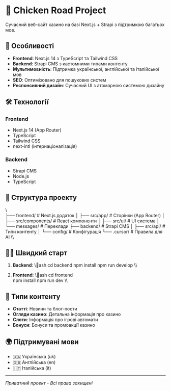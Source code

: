 ﻿# 🎰 Chicken Road Project

Сучасний веб-сайт казино на базі Next.js + Strapi з підтримкою багатьох мов.

## 🚀 Особливості

- **Frontend**: Next.js 14 з TypeScript та Tailwind CSS
- **Backend**: Strapi CMS з кастомними типами контенту
- **Мультимовність**: Підтримка української, англійської та італійської мов
- **SEO**: Оптимізовано для пошукових систем
- **Респонсивний дизайн**: Сучасний UI з атомарною системою дизайну

## 🛠️ Технології

### Frontend
- Next.js 14 (App Router)
- TypeScript
- Tailwind CSS
- next-intl (інтернаціоналізація)

### Backend
- Strapi CMS
- Node.js
- TypeScript

## 📁 Структура проекту

\\\
├── frontend/          # Next.js додаток
│   ├── src/app/       # Сторінки (App Router)
│   ├── src/components/ # React компоненти
│   ├── src/ui/        # UI система
│   └── messages/      # Переклади
├── backend/           # Strapi CMS
│   ├── src/api/       # Типи контенту
│   └── config/        # Конфігурація
└── .cursor/           # Правила для AI
\\\

## 🏃‍♂️ Швидкий старт

1. **Backend**:
\\\ash
cd backend
npm install
npm run develop
\\\

2. **Frontend**:
\\\ash
cd frontend  
npm install
npm run dev
\\\

## 📝 Типи контенту

- **Статті**: Новини та блог-пости
- **Огляди казино**: Детальна інформація про казино
- **Слоти**: Інформація про ігрові автомати
- **Бонуси**: Бонуси та промоакції казино

## 🌍 Підтримувані мови

- 🇺🇦 Українська (uk)
- 🇬🇧 Англійська (en) 
- 🇮🇹 Італійська (it)

---
*Приватний проект - Всі права захищені*

